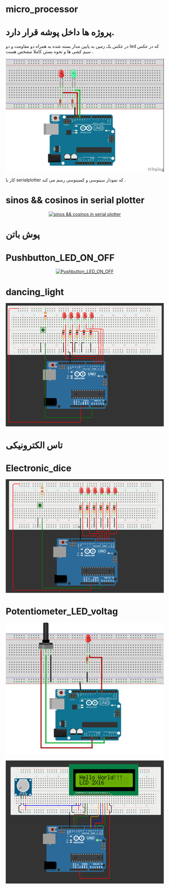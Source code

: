 # micro_processor        
# پروژه ها داخل پوشه قرار دارد.

 در عکس یک زمین به پایین مدار بسته شده به همراه دو مقاومت و دو led که در عکس سیم کشی ها و نحوه بستن کاملا مشخص هست . 
<p align="center">
    <img src="https://github.com/rezazabihi/micro_processor/blob/main/micro_processor/Untitled%20Sketch%202_bb.jpg" alt="micro"  title="rezazabihi">
</p>

 کار با serialplotter  که نمودار سینوسی و کسینوسی رسم می کند .
# sinos && cosinos in serial plotter


<p align="center">
    <a href="https://raw.githubusercontent.com/rezazabihi/MicroProcessor/main/Photo/sinos && cosinos in serial plotter.jpeg" target="_blank">
        <img src="https://raw.githubusercontent.com/mohsenkmt/MicroProcessor/main/Photo/5_Sin_Cos1.jpeg" alt="sinos && cosinos in serial plotter" title="rezazabihi" style="border: none;">
    </a>
</p>

#  پوش باتن 
# Pushbutton_LED_ON_OFF

<p align="center">
    <a href="https://raw.githubusercontent.com/rezazabihi/MicroProcessor/main/Photo/Pushbutton_LED_ON_OFF.jpeg" target="_blank">
        <img src="https://raw.githubusercontent.com/mohsenkmt/MicroProcessor/main/Photo/6_Pushbutton_LED_ON_OFF.jpeg" alt="Pushbutton_LED_ON_OFF" title="rezazabihi" style="border: none;">
    </a>
</p>

# dancing_light

<p align="center">
    <a href="https://raw.githubusercontent.com/rezazabihi/MicroProcessor/main/Photo/dancing_light.jpeg" target="_blank">
        <img src="https://raw.githubusercontent.com/mohsenkmt/MicroProcessor/main/Photo/7_danclight.jpeg" alt="dancing_light" title="rezazabihi" style="border: none;">
    </a>
</p>

# تاس الکترونیکی 
# Electronic_dice

<p align="center">
    <a href="https://raw.githubusercontent.com/rezazabihi/MicroProcessor/main/Photo/Electronic_dice.jpeg" target="_blank">
        <img src="https://raw.githubusercontent.com/mohsenkmt/MicroProcessor/main/Photo/8_Electronic_dice.jpeg" alt="Electronic Dice" title="rezazabihi" style="border: none;">
    </a>
</p>

# Potentiometer_LED_voltag

<p align="center">
    <a href="https://raw.githubusercontent.com/rezazabihi/MicroProcessor/main/Photo/Potentiometer_LED_voltag.jpeg" target="_blank">
        <img src="https://raw.githubusercontent.com/mohsenkmt/MicroProcessor/main/Photo/9_Potentiometer_LED.jpg" alt="Potentiometer_LED_voltag" title="rezazabihi" style="border: none;">
    </a>
</p>



<p align="center">
    <a href="https://raw.githubusercontent.com/rezazabihi/MicroProcessor/main/Photo/Potentiometer_LED_voltag.jpeg" target="_blank">
        <img src="https://raw.githubusercontent.com/mohsenkmt/MicroProcessor/main/Photo/12LCDprinthello.jpeg" alt="Potentiometer_LED_voltag" title="rezazabihi" style="border: none;">
    </a>
</p>
